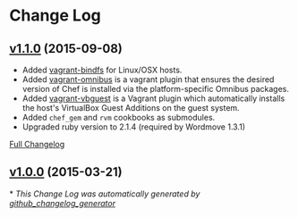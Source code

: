 # Change Log

## [v1.1.0](https://github.com/CodeTiburon/wp-box/tree/v1.1.0) (2015-09-08)
 - Added [vagrant-bindfs](https://github.com/gael-ian/vagrant-bindfs) for Linux/OSX hosts.
 - Added [vagrant-omnibus](https://github.com/chef/vagrant-omnibus) is a vagrant plugin that ensures the desired version of Chef is installed via the platform-specific Omnibus packages.
 - Added [vagrant-vbguest](https://github.com/dotless-de/vagrant-vbguest) is a Vagrant plugin which automatically installs the host's VirtualBox Guest Additions on the guest system.
 - Added `chef_gem` and `rvm` cookbooks as submodules.
 - Upgraded ruby version to 2.1.4 (required by Wordmove 1.3.1)

[Full Changelog](https://github.com/CodeTiburon/wp-box/compare/v1.0.0...v1.1.0)

## [v1.0.0](https://github.com/CodeTiburon/wp-box/tree/v1.0.0) (2015-03-21)


\* *This Change Log was automatically generated by [github_changelog_generator](https://github.com/skywinder/Github-Changelog-Generator)*